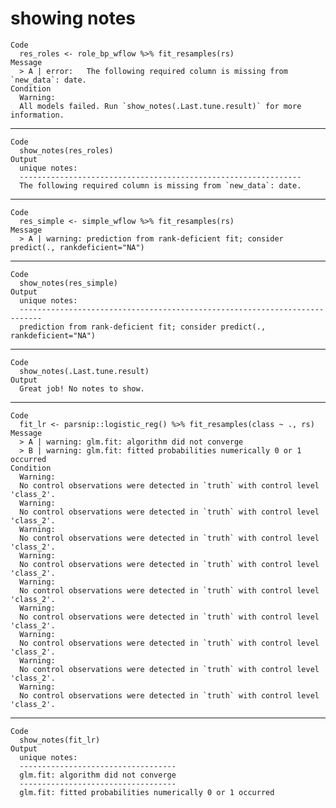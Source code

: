 # showing notes

    Code
      res_roles <- role_bp_wflow %>% fit_resamples(rs)
    Message
      > A | error:   The following required column is missing from `new_data`: date.
    Condition
      Warning:
      All models failed. Run `show_notes(.Last.tune.result)` for more information.

---

    Code
      show_notes(res_roles)
    Output
      unique notes:
      ---------------------------------------------------------------
      The following required column is missing from `new_data`: date.

---

    Code
      res_simple <- simple_wflow %>% fit_resamples(rs)
    Message
      > A | warning: prediction from rank-deficient fit; consider predict(., rankdeficient="NA")

---

    Code
      show_notes(res_simple)
    Output
      unique notes:
      ---------------------------------------------------------------------------
      prediction from rank-deficient fit; consider predict(., rankdeficient="NA")

---

    Code
      show_notes(.Last.tune.result)
    Output
      Great job! No notes to show.

---

    Code
      fit_lr <- parsnip::logistic_reg() %>% fit_resamples(class ~ ., rs)
    Message
      > A | warning: glm.fit: algorithm did not converge
      > B | warning: glm.fit: fitted probabilities numerically 0 or 1 occurred
    Condition
      Warning:
      No control observations were detected in `truth` with control level 'class_2'.
      Warning:
      No control observations were detected in `truth` with control level 'class_2'.
      Warning:
      No control observations were detected in `truth` with control level 'class_2'.
      Warning:
      No control observations were detected in `truth` with control level 'class_2'.
      Warning:
      No control observations were detected in `truth` with control level 'class_2'.
      Warning:
      No control observations were detected in `truth` with control level 'class_2'.
      Warning:
      No control observations were detected in `truth` with control level 'class_2'.
      Warning:
      No control observations were detected in `truth` with control level 'class_2'.
      Warning:
      No control observations were detected in `truth` with control level 'class_2'.

---

    Code
      show_notes(fit_lr)
    Output
      unique notes:
      -----------------------------------
      glm.fit: algorithm did not converge
      -----------------------------------
      glm.fit: fitted probabilities numerically 0 or 1 occurred

